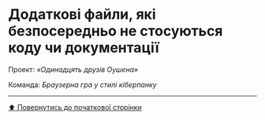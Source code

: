 # Додаткові файли, які безпосередньо не стосуються коду чи документації

Проект: *«Одинадцять друзів Оушена»*

Команда: *Браузерна гра у стилі кіберпанку*
 
 ---
[:arrow_up: Повернутись до початкової сторінки](/README.md)
